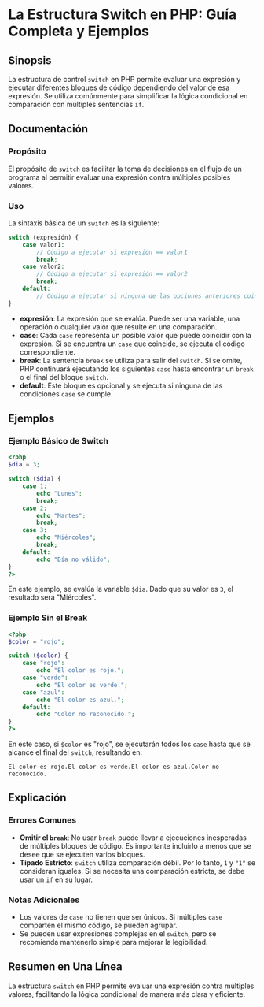 <!--
Meta Description: # La Estructura Switch en PHP: Guía Completa y Ejemplos ## Sinopsis La estructura de control `switch` en PHP permite evaluar una expresión y ejecutar ...
Meta Keywords: case, switch, break, color, expresión
-->

# La Estructura Switch en PHP: Guía Completa y Ejemplos

## Sinopsis
La estructura de control `switch` en PHP permite evaluar una expresión y ejecutar diferentes bloques de código dependiendo del valor de esa expresión. Se utiliza comúnmente para simplificar la lógica condicional en comparación con múltiples sentencias `if`.

## Documentación
### Propósito
El propósito de `switch` es facilitar la toma de decisiones en el flujo de un programa al permitir evaluar una expresión contra múltiples posibles valores.

### Uso
La sintaxis básica de un `switch` es la siguiente:

```php
switch (expresión) {
    case valor1:
        // Código a ejecutar si expresión == valor1
        break;
    case valor2:
        // Código a ejecutar si expresión == valor2
        break;
    default:
        // Código a ejecutar si ninguna de las opciones anteriores coincide
}
```

- **expresión**: La expresión que se evalúa. Puede ser una variable, una operación o cualquier valor que resulte en una comparación.
- **case**: Cada `case` representa un posible valor que puede coincidir con la expresión. Si se encuentra un `case` que coincide, se ejecuta el código correspondiente.
- **break**: La sentencia `break` se utiliza para salir del `switch`. Si se omite, PHP continuará ejecutando los siguientes `case` hasta encontrar un `break` o el final del bloque `switch`.
- **default**: Este bloque es opcional y se ejecuta si ninguna de las condiciones `case` se cumple.

## Ejemplos
### Ejemplo Básico de Switch

```php
<?php
$dia = 3;

switch ($dia) {
    case 1:
        echo "Lunes";
        break;
    case 2:
        echo "Martes";
        break;
    case 3:
        echo "Miércoles";
        break;
    default:
        echo "Día no válido";
}
?>
```

En este ejemplo, se evalúa la variable `$dia`. Dado que su valor es `3`, el resultado será "Miércoles".

### Ejemplo Sin el Break

```php
<?php
$color = "rojo";

switch ($color) {
    case "rojo":
        echo "El color es rojo.";
    case "verde":
        echo "El color es verde.";
    case "azul":
        echo "El color es azul.";
    default:
        echo "Color no reconocido.";
}
?>
```

En este caso, si `$color` es "rojo", se ejecutarán todos los `case` hasta que se alcance el final del `switch`, resultando en:
```
El color es rojo.El color es verde.El color es azul.Color no reconocido.
```

## Explicación
### Errores Comunes
- **Omitir el `break`**: No usar `break` puede llevar a ejecuciones inesperadas de múltiples bloques de código. Es importante incluirlo a menos que se desee que se ejecuten varios bloques.
- **Tipado Estricto**: `switch` utiliza comparación débil. Por lo tanto, `1` y `"1"` se consideran iguales. Si se necesita una comparación estricta, se debe usar un `if` en su lugar.

### Notas Adicionales
- Los valores de `case` no tienen que ser únicos. Si múltiples `case` comparten el mismo código, se pueden agrupar.
- Se pueden usar expresiones complejas en el `switch`, pero se recomienda mantenerlo simple para mejorar la legibilidad.

## Resumen en Una Línea
La estructura `switch` en PHP permite evaluar una expresión contra múltiples valores, facilitando la lógica condicional de manera más clara y eficiente.